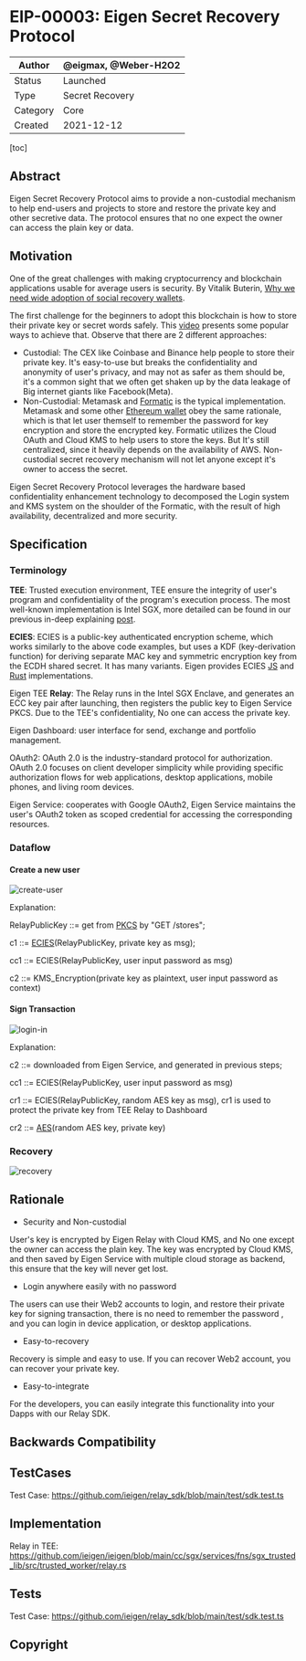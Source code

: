 # EIP-00003: Eigen Secret Recovery Protocol

| Author   | @eigmax, @Weber-H2O2 |
| -------- | ---------- |
| Status   | Launched    |
| Type     | Secret Recovery |
| Category | Core       |
| Created  | 2021-12-12 |



[toc]

## Abstract

Eigen Secret Recovery Protocol aims to provide a non-custodial mechanism to help end-users and projects to store and restore the private key and other secretive data. The protocol ensures that no one expect the owner can access the plain key or data.

## Motivation

One of the great challenges with making cryptocurrency and blockchain applications usable for average users is security.     By Vitalik Buterin,  [Why we need wide adoption of social recovery wallets](https://vitalik.ca/general/2021/01/11/recovery.html).

The first challenge for the beginners to adopt this blockchain is how to store their private key or secret words safely.  This [video](https://www.youtube.com/watch?v=QNsP6MIkVD0) presents some popular ways to achieve that.  Observe that there are 2 different approaches: 

* Custodial: The CEX like Coinbase and Binance help people to store their private key. It's easy-to-use but breaks the confidentiality and anonymity of user's privacy, and may not as safer as them should be, it's a common sight that we often get shaken up by the data leakage of Big internet giants like Facebook(Meta).
* Non-Custodial:  Metamask and [Formatic](https://fortmatic.com/) is the typical implementation. Metamask and some other [Ethereum wallet](https://ethereum.org/en/wallets/) obey the same rationale, which is that let user themself to remember the password for key encryption and store the encrypted key.  Formatic utilizes the Cloud OAuth and Cloud KMS to help users to store the keys. But It's still centralized, since it heavily depends on the availability of AWS.  Non-custodial secret recovery mechanism will not let anyone except it's owner to access the secret. 

Eigen Secret Recovery Protocol leverages the hardware based confidentiality enhancement technology to decomposed the Login system and KMS system on the shoulder of the Formatic, with the result of high availability, decentralized and more security.

## Specification

### Terminology

**TEE**:  Trusted execution environment, TEE ensure the integrity of user's program and confidentiality of the program's execution process.  The most well-known implementation is Intel SGX,  more detailed can be found in our previous in-deep explaining [post](https://ieigen.medium.com/eigen-lab-decrypt-tee-advanced-course-8ddcad100068). 

**ECIES**:  ECIES is a public-key authenticated encryption scheme, which works similarly to the above code examples, but uses a KDF (key-derivation function) for deriving separate MAC key and symmetric encryption key from the ECDH shared secret. It has many variants.  Eigen provides ECIES [JS](https://github.com/ieigen/eigen_service/blob/main/src/crypto/ecies.ts) and [Rust](https://github.com/ieigen/eigen-crypto/blob/merge/src/ec/suite_b/ecies.rs) implementations.

Eigen TEE **Relay**:  The Relay runs in the Intel SGX Enclave, and generates an ECC key pair after launching, then registers the public key to Eigen Service PKCS.  Due to the TEE's confidentiality,  No one can access the private key. 

Eigen Dashboard:  user interface for send, exchange and portfolio management.

OAuth2:  OAuth 2.0 is the industry-standard protocol for authorization. OAuth 2.0 focuses on client developer simplicity while providing specific authorization flows for web applications, desktop applications, mobile phones, and living room devices. 

Eigen Service:  cooperates with Google OAuth2,  Eigen Service maintains the user's OAuth2 token as scoped credential for accessing the corresponding resources.

### Dataflow 

#### Create a new user

![create-user](https://github.com/ieigen/ieigen/raw/main/docs/images/00003/create-user.svg)

Explanation:

RelayPublicKey ::= get from [PKCS](https://github.com/ieigen/eigen_service#pkcs) by "GET /stores";

c1 ::= [ECIES](https://github.com/ieigen/eigen_service/blob/main/test/ecies.test.ts#L51)(RelayPublicKey,  private key as msg);

cc1 ::=  ECIES(RelayPublicKey, user input password as msg)

c2 ::= KMS_Encryption(private key as plaintext,  user input password as context)

#### Sign Transaction

![login-in](https://github.com/ieigen/ieigen/raw/main/docs/images/00003/sign-tx.svg)

Explanation:

c2 ::= downloaded from Eigen Service, and generated in previous steps;

cc1 ::= ECIES(RelayPublicKey, user input password as msg)

cr1 ::= ECIES(RelayPublicKey, random AES key as msg), cr1 is used to protect the private key from TEE Relay to Dashboard

cr2 ::= [AES](https://github.com/ieigen/eigen_service/blob/main/test/ecies.test.ts#L12)(random AES key, private key)

### Recovery

![recovery](https://github.com/ieigen/ieigen/raw/main/docs/images/00003/recovery.svg)

## Rationale

* Security and Non-custodial 

User's key is encrypted by Eigen Relay with Cloud KMS, and No one except the owner can access the plain key.  The key was encrypted by Cloud KMS, and then saved by Eigen Service with multiple cloud storage as backend, this ensure that the key will never get lost.

* Login anywhere easily with no password

The users can use  their Web2 accounts to login, and restore their private key for signing transaction, there is no need to remember the password , and you can login in device application, or desktop applications. 

* Easy-to-recovery

Recovery is simple and easy to use.  If you can recover Web2 account, you can recover your private key. 

* Easy-to-integrate

For the developers, you can easily integrate this functionality into your Dapps with our Relay SDK.

## Backwards Compatibility



## TestCases

Test Case: https://github.com/ieigen/relay_sdk/blob/main/test/sdk.test.ts

## Implementation

Relay in TEE: https://github.com/ieigen/ieigen/blob/main/cc/sgx/services/fns/sgx_trusted_lib/src/trusted_worker/relay.rs

## Tests

Test Case: https://github.com/ieigen/relay_sdk/blob/main/test/sdk.test.ts

## Copyright


